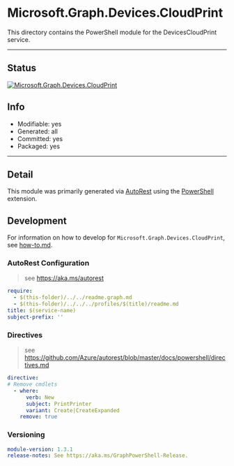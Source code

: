 <!-- region Generated -->
# Microsoft.Graph.Devices.CloudPrint
This directory contains the PowerShell module for the DevicesCloudPrint service.

---
## Status
[![Microsoft.Graph.Devices.CloudPrint](https://img.shields.io/powershellgallery/v/Microsoft.Graph.Devices.CloudPrint.svg?style=flat-square&label=Microsoft.Graph.Devices.CloudPrint "Microsoft.Graph.Devices.CloudPrint")](https://www.powershellgallery.com/packages/Microsoft.Graph.Devices.CloudPrint/)

## Info
- Modifiable: yes
- Generated: all
- Committed: yes
- Packaged: yes

---
## Detail
This module was primarily generated via [AutoRest](https://github.com/Azure/autorest) using the [PowerShell](https://github.com/Azure/autorest.powershell) extension.

## Development
For information on how to develop for `Microsoft.Graph.Devices.CloudPrint`, see [how-to.md](how-to.md).
<!-- endregion -->

### AutoRest Configuration

> see https://aka.ms/autorest

``` yaml
require:
  - $(this-folder)/../../readme.graph.md
  - $(this-folder)/../../../profiles/$(title)/readme.md
title: $(service-name)
subject-prefix: ''
```

### Directives

> see https://github.com/Azure/autorest/blob/master/docs/powershell/directives.md

``` yaml
directive:
# Remove cmdlets
  - where:
      verb: New
      subject: PrintPrinter
      variant: Create|CreateExpanded
    remove: true
```
### Versioning

``` yaml
module-version: 1.3.1
release-notes: See https://aka.ms/GraphPowerShell-Release.
```
